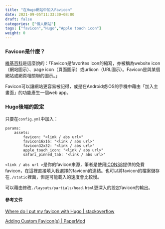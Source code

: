 ```yaml
---
title: "在Hugo網站中加入Favicon"
date: 2021-09-05T11:33:30+08:00
draft: false
categories: ["個人網站"]
tags: ["favicon","Hugo","Apple touch icon"]
weight: 0
---
```


### Favicon是什麼？

[維基百科](https://zh.wikipedia.org/zh-tw/Favicon)是這麼說的：「Favicon是favorites icon的縮寫，亦被稱為website icon（網站圖示）、page icon（頁面圖示）或urlicon（URL圖示）。Favicon是與某個網站或網頁相關聯的圖示。」

Favicon可以讓網站更容易被記得，或是在Android或iOS的手機中藉由「加入主畫面」的功能產生一個web app。

### Hugo後端的設定

只要在`config.yml`中加入：

```
params:
    assets:
        favicon: "<link / abs url>"
        favicon16x16: "<link / abs url>"
        favicon32x32: "<link / abs url>"
        apple_touch_icon: "<link / abs url>"
        safari_pinned_tab: "<link / abs url>"
```

`<link / abs url >`是你的favicon來源，筆者是使用[ICONS8](https://icons8.com/)提供的免費favicon，在這裡直接填入我選擇的favicon的連結。也可以將favicon的檔案儲存在`./static`裡面，但是可能載入的速度會比較慢。

可以藉由修改`./layouts/partials/head.html`更深入的設定favicon的輸出。


#### 參考文件

[Where do I put my favicon with Hugo | stackoverflow](https://stackoverflow.com/questions/42043648/where-do-i-put-my-favicon-with-hugo)

[Adding Custom Favicon(s) | PaperMod](https://adityatelange.github.io/hugo-PaperMod/posts/papermod/papermod-faq/#adding-custom-favicons)

